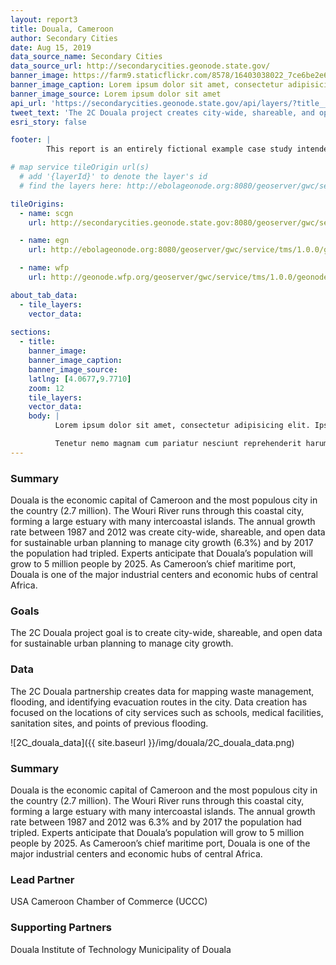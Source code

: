 ```yaml
---
layout: report3
title: Douala, Cameroon
author: Secondary Cities
date: Aug 15, 2019
data_source_name: Secondary Cities
data_source_url: http://secondarycities.geonode.state.gov/
banner_image: https://farm9.staticflickr.com/8578/16403038022_7ce6be2e6d.jpg
banner_image_caption: Lorem ipsum dolor sit amet, consectetur adipisicing elit.
banner_image_source: Lorem ipsum dolor sit amet
api_url: 'https://secondarycities.geonode.state.gov/api/layers/?title__icontains=Douala'
tweet_text: 'The 2C Douala project creates city-wide, shareable, and open data for sustainable urban planning to manage city growth %23SecondaryCities'
esri_story: false

footer: |
        This report is an entirely fictional example case study intended to demonstrate report editing capabilities.

# map service tileOrigin url(s)
  # add '{layerId}' to denote the layer's id
  # find the layers here: http://ebolageonode.org:8080/geoserver/gwc/service/tms/1.0.0/

tileOrigins:
  - name: scgn
    url: http://secondarycities.geonode.state.gov:8080/geoserver/gwc/service/tms/1.0.0/geonode:{layerId}@EPSG:900913@png/{z}/{x}/{y}.png

  - name: egn
    url: http://ebolageonode.org:8080/geoserver/gwc/service/tms/1.0.0/geonode:{layerId}@EPSG:900913@png/{z}/{x}/{y}.png

  - name: wfp
    url: http://geonode.wfp.org/geoserver/gwc/service/tms/1.0.0/geonode:{layerId}@EPSG:900913@png/{z}/{x}/{y}.png

about_tab_data:
  - tile_layers: 
    vector_data:
    
sections:
  - title:
    banner_image:
    banner_image_caption:
    banner_image_source:
    latlng: [4.0677,9.7710]
    zoom: 12
    tile_layers:
    vector_data:
    body: |
          Lorem ipsum dolor sit amet, consectetur adipisicing elit. Ipsum, exercitationem tempore. Ipsam itaque magnam expedita quibusdam, architecto maxime, repellat eveniet laborum quidem quam quia autem! Consequatur natus quia distinctio rem neque atque aliquam dignissimos perferendis iure quaerat dicta et tempora animi magni, sapiente officiis optio hic ratione ipsum. Delectus, eum accusantium rem quia repellat, pariatur. Libero voluptatibus sequi non! Fugiat ipsum deleniti nulla, quibusdam cum velit sed eaque dolores molestiae quas, et asperiores!

          Tenetur nemo magnam cum pariatur nesciunt reprehenderit harum temporibus, autem cumque debitis animi quia provident incidunt, id. Cupiditate alias dolores voluptates voluptatibus, necessitatibus quasi quisquam quis veniam.Tenetur nemo magnam cum pariatur nesciunt reprehenderit harum temporibus, autem cumque debitis animi quia provident incidunt, id. Cupiditate alias dolores voluptates voluptatibus, necessitatibus quasi quisquam quis veniam.
---
```


### Summary
Douala is the economic capital of Cameroon and the most populous city in the country (2.7 million).  The Wouri River runs through this coastal city, forming a large estuary with many intercoastal islands.  The annual growth rate between 1987 and 2012 was create city-wide, shareable, and open data for sustainable urban planning to manage city growth (6.3%) and by 2017 the population had tripled.  Experts anticipate that Douala’s population will grow to 5 million people by 2025.  As Cameroon’s chief maritime port, Douala is one of the major industrial centers and economic hubs of central Africa.

### Goals
The 2C Douala project goal is to create city-wide, shareable, and open data for sustainable urban planning to manage city growth.

### Data
The 2C Douala partnership creates data for mapping waste management, flooding, and identifying evacuation routes in the city.  Data creation has focused on the locations of city services such as schools, medical facilities, sanitation sites, and points of previous flooding.

![2C_douala_data]({{ site.baseurl }}/img/douala/2C_douala_data.png)

### Summary
Douala is the economic capital of Cameroon and the most populous city in the country (2.7 million).  The Wouri River runs through this coastal city, forming a large estuary with many intercoastal islands.  The annual growth rate between 1987 and 2012 was 6.3% and by 2017 the population had tripled.  Experts anticipate that Douala’s population will grow to 5 million people by 2025.  As Cameroon’s chief maritime port, Douala is one of the major industrial centers and economic hubs of central Africa.

### Lead Partner
USA Cameroon Chamber of Commerce (UCCC)

### Supporting Partners
Douala Institute of Technology
Municipality of Douala




